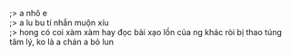 ;> a nhô e<br>
;> a lu bu tí nhắn muộn xíu<br>
;> hong có coi xàm xàm hay đọc bài xạo lồn của ng khác ròi bị thao túng tâm lý, ko là a chán a bỏ lun
